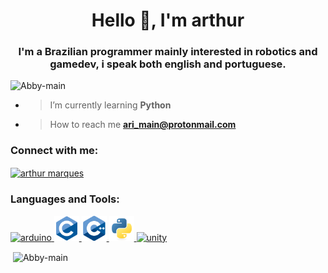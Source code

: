 <h1 align="center">Hello 👋, I'm arthur</h1>
<h3 align="center">I'm a Brazilian programmer mainly interested in robotics and gamedev, i speak both english and portuguese.</h3>

<p align="left"> <img src="https://komarev.com/ghpvc/?username=tau-delta&label=Profile%20views&color=0e75b6&style=flat" alt="Abby-main" /> </p>

- > I’m currently learning **Python**

- > How to reach me **ari_main@protonmail.com**

<h3 align="left">Connect with me:</h3>
<p align="left">
<a href="https://linkedin.com/in/arthur marques" target="blank"><img align="center" src="https://raw.githubusercontent.com/rahuldkjain/github-profile-readme-generator/master/src/images/icons/Social/linked-in-alt.svg" alt="arthur marques" height="30" width="40" /></a>
</p>

<h3 align="left">Languages and Tools:</h3>
<p align="left"> <a href="https://www.arduino.cc/" target="_blank" rel="noreferrer"> <img src="https://cdn.worldvectorlogo.com/logos/arduino-1.svg" alt="arduino" width="40" height="40"/> </a> <a href="https://www.cprogramming.com/" target="_blank" rel="noreferrer"> <img src="https://raw.githubusercontent.com/devicons/devicon/master/icons/c/c-original.svg" alt="c" width="40" height="40"/> </a> <a href="https://www.w3schools.com/cpp/" target="_blank" rel="noreferrer"> <img src="https://raw.githubusercontent.com/devicons/devicon/master/icons/cplusplus/cplusplus-original.svg" alt="cplusplus" width="40" height="40"/> </a> <a href="https://www.python.org" target="_blank" rel="noreferrer"> <img src="https://raw.githubusercontent.com/devicons/devicon/master/icons/python/python-original.svg" alt="python" width="40"  <a href="https://unity.com/" target="_blank" rel="noreferrer"> <img src="https://www.vectorlogo.zone/logos/unity3d/unity3d-icon.svg" alt="unity" width="40" height="40"/> </a> </p>

<p>&nbsp;<img align="center" src="https://github-readme-stats.vercel.app/api?username=tau-delta&show_icons=true&locale=en" alt="Abby-main" /></p>
